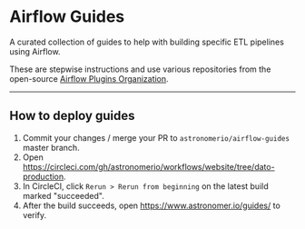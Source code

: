 # Airflow Guides

A curated collection of guides to help with building specific ETL pipelines using Airflow.

These are stepwise instructions and use various repositories from the open-source [Airflow Plugins Organization](https://github.com/airflow-plugins).

---

## How to deploy guides

1. Commit your changes / merge your PR to `astronomerio/airflow-guides` master branch.
1. Open <https://circleci.com/gh/astronomerio/workflows/website/tree/dato-production>.
1. In CircleCI, click `Rerun > Rerun from beginning` on the latest build marked "succeeded".
1. After the build succeeds, open <https://www.astronomer.io/guides/> to verify.
